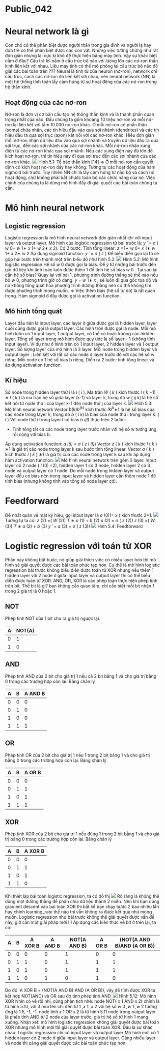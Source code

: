 # Public_042

# Neural network là gì

Con chó có thể phân biệt được người thân trong gia đình và người lạ hay đứa trẻ có thể phân biệt được các con vật. Những việc tưởng chừng như rất đơn giản nhưng lại cực kì khó để thực hiện bằng máy tính. Vậy sự khác biệt nằm ở đâu? Câu trả lời nằm ở cấu trúc bộ não với lượng lớn các nơ-ron thần kinh liên kết với nhau. Liệu máy tính có thể mô phỏng lại cấu trúc bộ não để giải các bài toán trên ???
Neural là tính từ của neuron (nơ-ron), network chỉ cấu trúc, cách các nơ-ron đó liên kết với nhau, nên neural network (NN) là một hệ thống tính toán lấy cảm hứng từ sự hoạt động của các nơ-ron trong hệ thần kinh.

## Hoạt động của các nơ-ron

Nơ-ron là đơn vị cơ bản cấu tạo hệ thống thần kinh và là thành phần quan trọng nhất của não. Đầu chúng ta gồm khoảng 10 triệu nơ-ron và mỗi nơ-ron lại liên kết với tầm 10.000 nơ-ron khác.
Ở mỗi nơ-ron có phần thân (soma) chứa nhân, các tín hiệu đầu vào qua sợi nhánh (dendrites) và các tín hiệu đầu ra qua sợi trục (axon) kết nối với các nơ-ron khác. Hiểu đơn giản mỗi nơ-ron nhận dữ liệu đầu vào qua sợi nhánh và truyền dữ liệu đầu ra qua sợi trục, đến các sợi nhánh của các nơ-ron khác.
Mỗi nơ-ron nhận xung điện từ các nơ-ron khác qua sợi nhánh. Nếu các xung điện này đủ lớn để kích hoạt nơ-ron, thì tín hiệu này đi qua sợi trục đến các sợi nhánh của các nơ-ron khác.
![](images/image1.png)
Hình 5.1: Tế bào thần kinh [14]
=> Ở mỗi nơ-ron cần quyết định có kích hoạt nơ-ron đấy hay không. Tương tự các hoạt động của hàm sigmoid bài trước.
Tuy nhiên NN chỉ là lấy cảm hứng từ não bộ và cách nó hoạt động, chứ không phải bắt chước toàn bộ các chức năng của nó. Việc chính của chúng ta là dùng mô hình đấy đi giải quyết các bài toán chúng ta cần.

# Mô hình neural network

## Logistic regression

Logistic regression là mô hình neural network đơn giản nhất chỉ với input layer và output layer.
Mô hình của logistic regression từ bài trước là: _y_ ˆ= _σ_ ( _w_ 0+ _w_ 1∗ _x_ 1+ _w_ 2∗ _x_ 2). Có 2 bước:
Tính tổng linear: _z_ =1∗ _w_ 0+ _x_ 1∗ _w_ 1+ _x_ 2∗ _w_ 2
Áp dụng sigmoid function: _y_ ˆ= _σ_ ( _z_ )
Để biểu diễn gọn lại ta sẽ gộp hai bước trên thành một trên biểu đồ như hình 5.2.
![](images/image2.png)
Hình 5.2: Mô hình logistic regression
Hệ số _w_ 0 được gọi là bias. Để ý từ những bài trước đến giờ dữ liệu khi tính toán luôn được thêm 1 để tính hệ số bias _w_ 0 . Tại sao lại cần hệ số bias? Quay lại với bài 1, phương trình đường thẳng sẽ thế nào nếu bỏ _w_ 0, phương trình giờ có dạng: _y_ = _w_ 1∗ _x_ , sẽ luôn đi qua gốc tọa độ và nó không tổng quát hóa phương trình đường thẳng nên có thể không tìm được phương trình mong muốn. => Việc thêm bias (hệ số tự do) là rất quan trọng.
Hàm sigmoid ở đây được gọi là activation function.

## Mô hình tổng quát

Layer đầu tiên là input layer, các layer ở giữa được gọi là hidden layer, layer cuối cùng được gọi là output layer. Các hình tròn được gọi là node.
Mỗi mô hình luôn có 1 input layer, 1 output layer, có thể có hoặc không các hidden layer. Tổng số layer trong mô hình được quy ước là số layer - 1 (không tính input layer).
Ví dụ như ở hình trên có 1 input layer, 2 hidden layer và 1 output layer. Số lượng layer của mô hình là 3 layer.
Mỗi node trong hidden layer và output layer :
Liên kết với tất cả các node ở layer trước đó với các hệ số w riêng.
Mỗi node có 1 hệ số bias b riêng.
Diễn ra 2 bước: tính tổng linear và áp dụng activation function.

## Kí hiệu

Số node trong hidden layer thứ i là _l_ ( _i_ ).
Ma trận _W_ ( _k_ ) kích thước _l_ ( _k_ −1) ∗ _l_ ( _k_ ) là ma trận hệ số giữa layer (k-1) và layer k, trong đó _w_ ( _ij k_) là hệ số kết nối từ node thứ i của layer k-1 đến node thứ j của layer k.
![](images/image3.png)
Hình 5.3: Mô hình neural network
Vector $b(k)b^{(k)}$ kích thước $lkl^{k}$∗1 là hệ số bias của các node trong layer k, trong đó _b_ ( _i k_) là bias của node thứ i trong layer k.
( _l_ )
Với node thứ i trong layer l có bias _b i(l)_ thực hiện 2 bước:

  * Tính tổng tất cả các node trong layer trước nhân với hệ số w tương ứng, rồi cộng với bias b.


Áp dụng activation function: _a i(l)_ = _σ_ ( _z i (l)_)
Vector _z_ ( _k_ ) kích thước _l_ ( _k_ ) ∗1 là giá trị các node trong layer k sau bước tính tổng linear.
Vector _a_ ( _k_ ) kích thước _l_ ( _k_ ) ∗1 là giá trị của các node trong layer k sau khi áp dụng hàm activation function.
![](images/image4.png)
Mô hình neural network trên gồm 3 layer. Input layer có 2 node ( _l_ (0) =2), hidden layer 1 có 3 node, hidden layer 2 có 3 node và output layer có 1 node.
Do mỗi node trong hidden layer và output layer đều có bias nên trong input layer và hidden layer cần thêm node 1 để tính bias (nhưng không tính vào tổng số node layer có).

# Feedforward

Để nhất quán về mặt ký hiệu, gọi input layer là _a_ (0)(= _x_ ) kích thước 2*1.
![](images/image5.png)
Tương tự ta có:
_z_ (2) =( _W_ (2)) _T_ ∗ _a_ (1) + _b_ (2)
_a_ (2) = _σ_ ( _z_ (2)) 
_z_ (3) =( _W_ (3)) _T_ ∗ _a_ (2) + _b_ (3)
_y_ ˆ= _a_ (3) = _σ_ ( _z_ (3))
![](images/image6.png)
Hình 5.4: Feedforward

# Logistic regression với toán tử XOR

Phần này không bắt buộc, nó giúp giải thích việc có nhiều layer hơn thì mô hình sẽ giải quyết được các bài toán phức tạp hơn. Cụ thể là mô hình logistic regression bài trước không biểu diễn được toán tử XOR nhưng nếu thêm 1 hidden layer với 2 node ở giữa input layer và output layer thì có thể biểu diễn được toán tử XOR.
AND, OR, XOR là các phép toán thực hiện phép tính trên bit. Thế bit là gì? bạn không cần quan tâm, chỉ cần biết mỗi bit nhận 1 trong 2 giá trị là 0 hoặc 1.

## NOT

Phép tính NOT của 1 bit cho ra giá trị ngược lại.


| A | NOT(A) |
| --- | --- |
| 0 | 1 |
| 1 | 0 |

 

## AND

Phép tính AND của 2 bit cho giá trị 1 nếu cả 2 bit bằng 1 và cho giá trị bằng 0 trong các trường hợp còn lại. Bảng chân lý


| A | B | A AND B |
| --- | --- | --- |
| 0 | 0 | 0 |
| 0 | 1 | 0 |
| 1 | 0 | 0 |
| 1 | 1 | 1 |

 

## OR

Phép tính OR của 2 bit cho giá trị 1 nếu 1 trong 2 bit bằng 1 và cho giá trị bằng 0 trong các trường hợp còn lại. Bảng chân lý


| A | B | A OR B |
| --- | --- | --- |
| 0 | 0 | 0 |
| 0 | 1 | 1 |
| 1 | 0 | 1 |
| 1 | 1 | 1 |

 

## XOR

Phép tính XOR của 2 bit cho giá trị 1 nếu đúng 1 trong 2 bit bằng 1 và cho giá trị bằng 0 trong các trường hợp còn lại. Bảng chân lý


| A | B | A XOR B |
| --- | --- | --- |
| 0 | 0 | 0 |
| 0 | 1 | 1 |
| 1 | 0 | 1 |
| 1 | 1 | 0 |

 

Khi thiết lập bài toán logistic regression, ta có đồ thị
![](images/image7.png)
Rõ ràng là không thể dùng một đường thẳng để phân chia dữ liệu thành 2 miền. Nên khi bạn dùng gradient descent vào bài toán XOR thì bất kể bạn chạy bước 2 bao nhiêu lần hay chỉnh learning_rate thế nào thì vẫn không ra được kết quả như mong muốn. Logistic regression như bài trước không thể giải quyết được vấn đề này, giờ cần một giải pháp mới !!!
Áp dụng các kiến thức về bit ở trên lại, ta có:


| A | B | A XOR B | A AND B | NOT(A AND B) | A OR B | (NOT(A AND B)AND (A OR B)) |
| --- | --- | --- | --- | --- | --- | --- |
| 0 | 0 | 0 | 0 | 1 | 0 | 0 |
| 0 | 1 | 1 | 0 | 1 | 1 | 1 |
| 1 | 0 | 1 | 0 | 1 | 1 | 1 |
| 1 | 1 | 0 | 1 | 0 | 1 | 0 |

 

Do đó: A XOR B = (NOT(A AND B) AND (A OR B)), vậy để tính được XOR ta kết hợp NOT(AND) và OR sau đó tính phép tính AND.
![](images/image8.png)
Hình 5.12: Mô hình XOR
Nhìn có vẻ rối nhỉ, cùng phân tích nhé:
node NOT( _x_ 1 AND _x_ 2) chính là từ hình 5.10, với 3 mũi tên chỉ đến từ 1 _,x_ 1 _,x_ 2 với hệ số _w_ 0 _,w_ 1 _,w_ 2 tương ứng là 1.5, -1, -1.
node tính _x_ 1 OR _x_ 2 là từ hình 5.11
node trong output layer là phép tính AND từ 2 node của layer trước, giá trị hệ số từ hình 1 mang xuống.
Nhận xét: mô hình logistic regression không giải quyết được bài toán XOR nhưng mô hình mới thì giải quyết được bài toán XOR. Đâu là sự khác nhau:
Logistic regression chỉ có input layer và output layer
Mô hình mới có 1 hidden layer có 2 node ở giữa input layer và output layer.
Càng nhiều layer và node thì càng giải quyết được các bài toán phức tạp hơn.